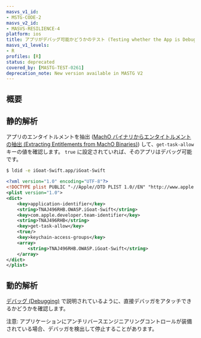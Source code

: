 ```yaml
---
masvs_v1_id:
- MSTG-CODE-2
masvs_v2_id:
- MASVS-RESILIENCE-4
platform: ios
title: アプリがデバッグ可能かどうかのテスト (Testing whether the App is Debuggable)
masvs_v1_levels:
- R
profiles: [R]
status: deprecated
covered_by: [MASTG-TEST-0261]
deprecation_note: New version available in MASTG V2
---
```


## 概要

## 静的解析

アプリのエンタイトルメントを抽出 ([MachO バイナリからエンタイトルメントの抽出 (Extracting Entitlements from MachO Binaries)](../../../techniques/ios/MASTG-TECH-0111.md)) して、`get-task-allow` キーの値を確認します。 `true` に設定されていれば、そのアプリはデバッグ可能です。

```bash
$ ldid -e iGoat-Swift.app/iGoat-Swift
```

```xml
<?xml version="1.0" encoding="UTF-8"?>
<!DOCTYPE plist PUBLIC "-//Apple//DTD PLIST 1.0//EN" "http://www.apple.com/DTDs/PropertyList-1.0.dtd">
<plist version="1.0">
<dict>
    <key>application-identifier</key>
    <string>TNAJ496RHB.OWASP.iGoat-Swift</string>
    <key>com.apple.developer.team-identifier</key>
    <string>TNAJ496RHB</string>
    <key>get-task-allow</key>
    <true/>
    <key>keychain-access-groups</key>
    <array>
        <string>TNAJ496RHB.OWASP.iGoat-Swift</string>
    </array>
</dict>
</plist>
```

## 動的解析

[デバッグ (Debugging)](../../../techniques/ios/MASTG-TECH-0084.md) で説明されているように、直接デバッガをアタッチできるかどうかを確認します。

注意: アプリケーションにアンチリバースエンジニアリングコントロールが装備されている場合、デバッガを検出して停止することがあります。

